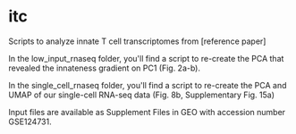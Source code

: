# itc
Scripts to analyze innate T cell transcriptomes from [reference paper]

In the low_input_rnaseq folder, you'll find a script to re-create the PCA that revealed the innateness gradient on PC1 (Fig. 2a-b).

In the single_cell_rnaseq folder, you'll find a script to re-create the PCA and UMAP of our single-cell RNA-seq data (Fig. 8b, Supplementary Fig. 15a)

Input files are available as Supplement Files in GEO with accession number GSE124731.


